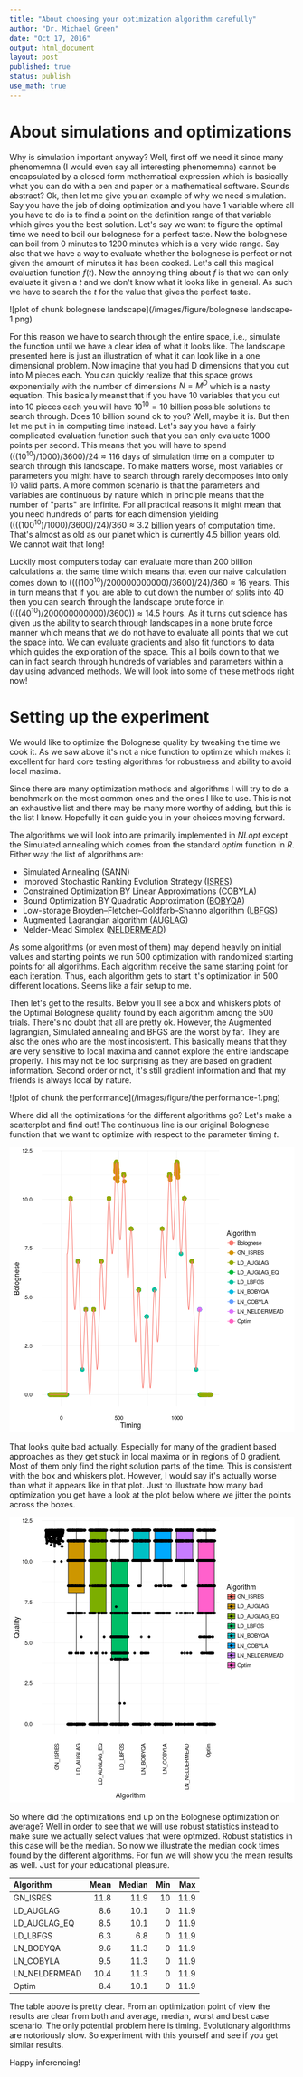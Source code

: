 ```yaml
---
title: "About choosing your optimization algorithm carefully"
author: "Dr. Michael Green"
date: "Oct 17, 2016"
output: html_document
layout: post
published: true
status: publish
use_math: true
---
```

 
 

 
# About simulations and optimizations
 
Why is simulation important anyway? Well, first off we need it since many phenomemna (I would even say all interesting phenomemna) cannot be encapsulated by a closed form mathematical expression which is basically what you can do with a pen and paper or a mathematical software. Sounds abstract? Ok, then let me give you an example of why we need simulation. Say you have the job of doing optimization and you have 1 variable where all you have to do is to find a point on the definition range of that variable which gives you the best solution. Let's say we want to figure the optimal time we need to boil our bolognese for a perfect taste. Now the bolognese can boil from 0 minutes to 1200 minutes which is a very wide range. Say also that we have a way to evaluate whether the bolognese is perfect or not given the amount of minutes it has been cooked. Let's call this magical evaluation function $f(t)$. Now the annoying thing about $f$ is that we can only evaluate it given a $t$ and we don't know what it looks like in general. As such we have to search the $t$ for the value that gives the perfect taste. 
 
![plot of chunk bolognese landscape](/images/figure/bolognese landscape-1.png)
 
For this reason we have to search through the entire space, i.e., simulate the function until we have a clear idea of what it looks like. The landscape presented here is just an illustration of what it can look like in a one dimensional problem. Now imagine that you had D dimensions that you cut into M pieces each. You can quickly realize that this space grows exponentially with the number of dimensions $N=M^D$ which is a nasty equation. This basically meanst that if you have 10 variables that you cut into 10 pieces each you will have $10^{10}=10$ billion possible solutions to search through. Does 10 billion sound ok to you? Well, maybe it is. But then let me put in in computing time instead. Let's say you have a fairly complicated evaluation function such that you can only evaluate $1000$ points per second. This means that you will have to spend $(((10^{10})/1000)/3600)/24\approx 116$ days of simulation time on a computer to search through this landscape. To make matters worse, most variables or parameters you might have to search through rarely decomposes into only 10 valid parts. A more common scenario is that the parameters and variables are continuous by nature which in principle means that the number of "parts" are infinite. For all practical reasons it might mean that you need hundreds of parts for each dimension yielding $((((100^{10})/1000)/3600)/24)/360\approx 3.2$ billion years of computation time. That's almost as old as our planet which is currently $4.5$ billion years old. We cannot wait that long!
 
Luckily most computers today can evaluate more than 200 billion calculations at the same time which means that even our naive calculation comes down to $((((100^{10})/200000000000)/3600)/24)/360\approx 16$ years. This in turn means that if you are able to cut down the number of splits into 40 then you can search through the landscape brute force in $((((40^{10})/200000000000)/3600)) \approx 14.5$ hours. As it turns out science has given us the ability to search through landscapes in a none brute force manner which means that we do not have to evaluate all points that we cut the space into. We can evaluate gradients and also fit functions to data which guides the exploration of the space. This all boils down to that we can in fact search through hundreds of variables and parameters within a day using advanced methods. We will look into some of these methods right now!
 
# Setting up the experiment
 
We would like to optimize the Bolognese quality by tweaking the time we cook it. As we saw above it's not a nice function to optimize which makes it excellent for hard core testing algorithms for robustness and ability to avoid local maxima.
 
Since there are many optimization methods and algorithms I will try to do a benchmark on the most common ones and the ones I like to use. This is not an exhaustive list and there may be many more worthy of adding, but this is the list I know. Hopefully it can guide you in your choices moving forward.
 
The algorithms we will look into are primarily implemented in *NLopt* except the Simulated annealing which comes from the standard *optim* function in *R*. Either way the list of algorithms are:
 
* Simulated Annealing (SANN)
* Improved Stochastic Ranking Evolution Strategy ([ISRES](http://www3.hi.is/~tpr/papers/RuYa05.pdf)) 
* Constrained Optimization BY Linear Approximations ([COBYLA](http://www.jeannot.org/~js/code/index.en.html#COBYLA))
* Bound Optimization BY Quadratic Approximation ([BOBYQA](http://www.damtp.cam.ac.uk/user/na/NA_papers/NA2009_06.pdf))
* Low-storage Broyden–Fletcher–Goldfarb–Shanno algorithm ([LBFGS](http://www.cs.nyu.edu/~overton/papers/pdffiles/bfgs_inexactLS.pdf))
* Augmented Lagrangian algorithm ([AUGLAG](http://citeseerx.ist.psu.edu/viewdoc/summary?doi=10.1.1.72.6121))
* Nelder-Mead Simplex ([NELDERMEAD](https://dx.doi.org/10.1093%2Fcomjnl%2F7.4.308))
 
As some algorithms (or even most of them) may depend heavily on initial values and starting points we run 500 optimization with randomized starting points for all algorithms. Each algorithm receive the same starting point for each iteration. Thus, each algorithm gets to start it's optimization in 500 different locations. Seems like a fair setup to me.
 
Then let's get to the results. Below you'll see a box and whiskers plots of the Optimal Bolognese quality found by each algorithm among the 500 trials. There's no doubt that all are pretty ok. However, the Augmented lagrangian, Simulated annealing and BFGS are the worst by far. They are also the ones who are the most incosistent. This basically means that they are very sensitive to local maxima and cannot explore the entire landscape properly. This may not be too surprising as they are based on gradient information. Second order or not, it's still gradient information and that my friends is always local by nature. 
 
![plot of chunk the performance](/images/figure/the performance-1.png)
 
Where did all the optimizations for the different algorithms go? Let's make a scatterplot and find out! The continuous line is our original Bolognese function that we want to optimize with respect to the parameter timing $t$.
 
![plot of chunk plotwithlocalfit](/images/figure/plotwithlocalfit-1.png)
 
That looks quite bad actually. Especially for many of the gradient based approaches as they get stuck in local maxima or in regions of 0 gradient. Most of them only find the right solution parts of the time. This is consistent with the box and whiskers plot. However, I would say it's actually worse than what it appears like in that plot. Just to illustrate how many bad optimization you get have a look at the plot below where we jitter the points across the boxes.
 
![plot of chunk plotwithjitter](/images/figure/plotwithjitter-1.png)
 
So where did the optimizations end up on the Bolognese optimization on average? Well in order to see that we will use robust statistics instead to make sure we actually select values that were optmized. Robust statistics in this case will be the median. So now we illustrate the median cook times found by the different algorithms. For fun we will show you the mean results as well. Just for your educational pleasure.
 

|Algorithm     | Mean| Median| Min|  Max|
|:-------------|----:|------:|---:|----:|
|GN_ISRES      | 11.8|   11.9|  10| 11.9|
|LD_AUGLAG     |  8.6|   10.1|   0| 11.9|
|LD_AUGLAG_EQ  |  8.5|   10.1|   0| 11.9|
|LD_LBFGS      |  6.3|    6.8|   0| 11.9|
|LN_BOBYQA     |  9.6|   11.3|   0| 11.9|
|LN_COBYLA     |  9.5|   11.3|   0| 11.9|
|LN_NELDERMEAD | 10.4|   11.3|   0| 11.9|
|Optim         |  8.4|   10.1|   0| 11.9|
 
The table above is pretty clear. From an optimization point of view the results are clear from both and average, median, worst and best case scenario. The only potential problem here is timing. Evolutionary algorithms are notoriously slow. So experiment with this yourself and see if you get similar results. 
 
Happy inferencing!
 
